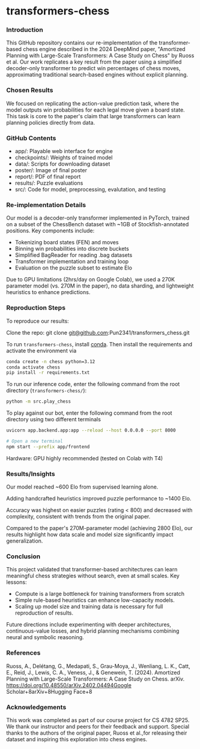 # transformers-chess

### Introduction
This GitHub repository contains our re-implementation of the transformer-based 
chess engine described in the 2024 DeepMind paper, "Amortized Planning with 
Large-Scale Transformers: A Case Study on Chess" by Ruoss et al. Our work 
replicates a key result from the paper using a simplified decoder-only 
transformer to predict win percentages of chess moves, approximating traditional 
search-based engines without explicit planning.

### Chosen Results
We focused on replicating the action-value prediction task, where the model 
outputs win probabilities for each legal move given a board state. This task is 
core to the paper's claim that large transformers can learn planning policies 
directly from data.

### GitHub Contents
* app/: Playable web interface for engine
* checkpoints/: Weights of trained model
* data/: Scripts for downloading dataset
* poster/: Image of final poster
* report/: PDF of final report 
* results/: Puzzle evaluations
* src/: Code for model, preprocessing, evalutation, and testing

### Re-implementation Details
Our model is a decoder-only transformer implemented in PyTorch, trained on a 
subset of the ChessBench dataset with ~1GB of Stockfish-annotated positions. 
Key components include:

* Tokenizing board states (FEN) and moves
* Binning win probabilities into discrete buckets
* Simplified BagReader for reading .bag datasets
* Transformer implementation and training loop
* Evaluation on the puzzle subset to estimate Elo

Due to GPU limitations (2hrs/day on Google Colab), we used a 270K parameter 
model (vs. 270M in the paper), no data sharding, and lightweight heuristics to 
enhance predictions.

### Reproduction Steps
To reproduce our results:

Clone the repo: git clone git@github.com:Pun2341/transformers_chess.git 

To run `transformers-chess`, install [conda](https://docs.conda.io/projects/conda/en/stable/user-guide/install/index.html). Then install the requirements and activate the environment via

```bash
conda create -n chess python=3.12
conda activate chess
pip install -r requirements.txt
```

To run our inference code, enter the following command from the root directory (`transformers-chess/`):

```bash
python -m src.play_chess
```

To play against our bot, enter the following command from the root directory using
two different terminals

```bash
uvicorn app.backend.app:app --reload --host 0.0.0.0 --port 8000

# Open a new terminal
npm start --prefix app/frontend
```

Hardware: GPU highly recommended (tested on Colab with T4)

### Results/Insights
Our model reached ~600 Elo from supervised learning alone.

Adding handcrafted heuristics improved puzzle performance to ~1400 Elo.

Accuracy was highest on easier puzzles (rating < 800) and decreased with 
complexity, consistent with trends from the original paper.

Compared to the paper's 270M-parameter model (achieving 2800 Elo), our results 
highlight how data scale and model size significantly impact generalization.

### Conclusion
This project validated that transformer-based architectures can learn meaningful 
chess strategies without search, even at small scales. Key lessons:

* Compute is a large bottleneck for training transformers from scratch
* Simple rule-based heuristics can enhance low-capacity models.
* Scaling up model size and training data is necessary for full reproduction of 
results.

Future directions include experimenting with deeper architectures, 
continuous-value losses, and hybrid planning mechanisms combining neural and 
symbolic reasoning.

### References
Ruoss, A., Delétang, G., Medapati, S., Grau-Moya, J., Wenliang, L. K., Catt, E., 
Reid, J., Lewis, C. A., Veness, J., & Genewein, T. (2024). Amortized Planning 
with Large-Scale Transformers: A Case Study on Chess. arXiv. 
https://doi.org/10.48550/arXiv.2402.04494Google Scholar+8arXiv+8Hugging Face+8 

### Acknowledgements
This work was completed as part of our course project for CS 4782 SP25. 
We thank our instructor and peers for their feedback and support. Special thanks 
to the authors of the original paper, Ruoss et al.,for releasing their dataset 
and inspiring this exploration into chess engines.
